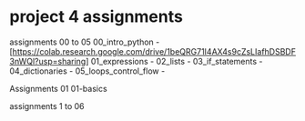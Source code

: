 

# project 4 assignments


assignments 00 to 05
00_intro_python - [https://colab.research.google.com/drive/1beQRG71I4AX4s9cZsLIafhDSBDF3nWQl?usp=sharing]
01_expressions - 
02_lists - 
03_if_statements -
04_dictionaries -
05_loops_control_flow -


Assignments 01
01-basics

assignments 1 to 06


